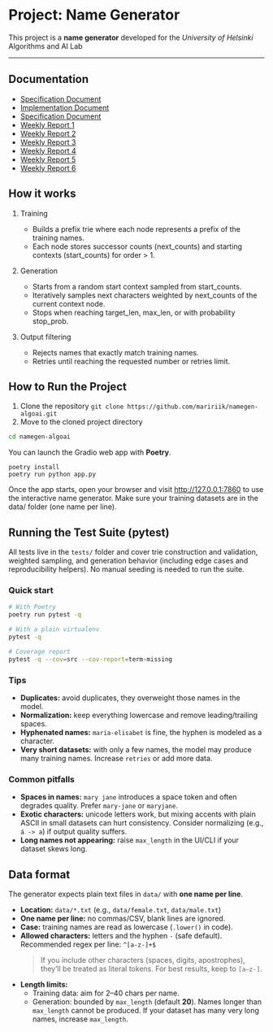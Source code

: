 # Project: Name Generator
This project is a **name generator** developed for the *University of Helsinki* Algorithms and AI Lab

---

## Documentation
- [Specification Document](Documentation/Specification-Document.md)
- [Implementation Document](Documentation/Implementation-Document.md.md)
- [Specification Document](Documentation/Specification-Document.md.md)
- [Weekly Report 1](Documentation/Weekly-Reports/Weekly-Report-2.md)
- [Weekly Report 2](Documentation/Weekly-Reports/Weekly-Report-2.md)
- [Weekly Report 3](Documentation/Weekly-Reports/Weekly-Report-3.md)
- [Weekly Report 4](Documentation/Weekly-Reports/Weekly-Report-4.md)
- [Weekly Report 5](Documentation/Weekly-Reports/Weekly-Report-5.md)
- [Weekly Report 6](Documentation/Weekly-Reports/Weekly-Report-6.md)

## How it works
1. Training
      - Builds a prefix trie where each node represents a prefix of the training names.
      - Each node stores successor counts (next_counts) and starting contexts (start_counts) for order > 1.

2. Generation
    - Starts from a random start context sampled from start_counts.
    - Iteratively samples next characters weighted by next_counts of the current context node.
    - Stops when reaching target_len, max_len, or with probability stop_prob.

3. Output filtering
    - Rejects names that exactly match training names.
    - Retries until reaching the requested number or retries limit.

## How to Run the Project
1. Clone the repository 
```git clone https://github.com/maririik/namegen-algoai.git```
2. Move to the cloned project directory
```bash
cd namegen-algoai
```

You can launch the Gradio web app with **Poetry**.
```
poetry install
poetry run python app.py
```
Once the app starts, open your browser and visit http://127.0.0.1:7860 to use the interactive name generator.
Make sure your training datasets are in the data/ folder (one name per line).





## Running the Test Suite (pytest)

All tests live in the `tests/` folder and cover trie construction and validation, weighted sampling, and generation behavior (including edge cases and reproducibility helpers). No manual seeding is needed to run the suite.

### Quick start
```bash
# With Poetry
poetry run pytest -q

# With a plain virtualenv
pytest -q

# Coverage report
pytest -q --cov=src --cov-report=term-missing 
```


### Tips

- **Duplicates:** avoid duplicates, they overweight those names in the model.
- **Normalization:** keep everything lowercase and remove leading/trailing spaces.
- **Hyphenated names:** `maria-elisabet` is fine, the hyphen is modeled as a character.
- **Very short datasets:** with only a few names, the model may produce many training names. Increase `retries` or add more data.

### Common pitfalls

- **Spaces in names:** `mary jane` introduces a space token and often degrades quality. Prefer `mary-jane` or `maryjane`.
- **Exotic characters:** unicode letters work, but mixing accents with plain ASCII in small datasets can hurt consistency. Consider normalizing (e.g., `á -> a`) if output quality suffers.
- **Long names not appearing:** raise `max_length` in the UI/CLI if your dataset skews long.

## Data format

The generator expects plain text files in `data/` with **one name per line**.

- **Location:** `data/*.txt` (e.g., `data/female.txt`, `data/male.txt`)
- **One name per line:** no commas/CSV, blank lines are ignored.
- **Case:** training names are read as lowercase (`.lower()` in code).
- **Allowed characters:** letters and the hyphen `-` (safe default).  
  Recommended regex per line: `^[a-z-]+$`  
  > If you include other characters (spaces, digits, apostrophes), they’ll be treated as literal tokens. For best results, keep to `[a–z-]`.
- **Length limits:**  
  - Training data: aim for 2–40 chars per name.  
  - Generation: bounded by `max_length` (default **20**). Names longer than `max_length` cannot be produced. If your dataset has many very long names, increase `max_length`.


